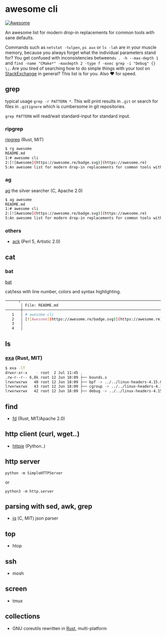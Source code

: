 # awesome cli
[![Awesome](https://awesome.re/badge.svg)](https://awesome.re)


An awesome list for modern drop-in replacements for common tools with sane defaults.

Commands such as `netstat -tulpen`, `ps aux` or `ls -lah` are in your muscle memory, because you always forget what the individual parameters stand for? You get confused with inconsistencies between`du . -h --max-depth 1` and `find -name "CMake*" -maxdepth 2 -type f -exec grep -i "Debug" {} \;`. Are you tired of searching how to do simple things with your tool on [StackExchange](https://unix.stackexchange.com/a/12904) in general? This list is for you.
Also ❤ for speed.

## grep

typical usage `grep -r PATTERN *`. This will print results in `.git` or search for files in `.gitignore` which is cumbersome in git repositories.

`grep PATTERN` will read/wait standard-input for standard input.

### ripgrep
[ripgrep](https://github.com/BurntSushi/ripgrep) (Rust, MIT)

```bash
$ rg awesome
README.md
1:# awesome cli
2:[![Awesome](https://awesome.re/badge.svg)](https://awesome.re)
5:An awesome list for modern drop-in replacements for common tools with sane defaults.
```

### ag
[ag](https://github.com/ggreer/the_silver_searcher) the silver searcher (C, Apache 2.0)
```bash
$ ag awesome
README.md
1:# awesome cli
2:[![Awesome](https://awesome.re/badge.svg)](https://awesome.re)
5:An awesome list for modern drop-in replacements for common tools with sane defaults.
```

### others
* [ack](https://beyondgrep.com) (Perl 5, Artistic 2.0)


## cat
### bat
[bat](https://github.com/sharkdp/bat)

cat/less with line number, colors and syntax highlighting.

```bash
──────┬────────────────────────────────────────────────────────────────────────
       │ File: README.md
───────┼────────────────────────────────────────────────────────────────────────
   1   │ # awesome cli
   2   │ [![Awesome](https://awesome.re/badge.svg)](https://awesome.re)
   3   │ 
   4   │ 
```

## ls

### [exa](https://the.exa.website/) (Rust, MIT)

```bash
$ exa -lT
drwxr-xr-x    - root  2 Jul 11:45 .
.rw-r--r-- 6,8k root 12 Jun 18:09 ├── bounds.s
lrwxrwxrwx   40 root 12 Jun 18:09 ├── bpf -> ../../linux-headers-4.15.0-24/kernel/bpf
lrwxrwxrwx   43 root 12 Jun 18:09 ├── cgroup -> ../../linux-headers-4.15.0-24/kernel/cgroup
lrwxrwxrwx   42 root 12 Jun 18:09 ├── debug -> ../../linux-headers-4.15.0-24/kernel/debug
```

## find 

* [fd](https://github.com/sharkdp/fd) (Rust, MIT/Apache 2.0)

## http client (curl, wget..)

* [httpie](https://github.com/jakubroztocil/httpie) (Python..)

## http server

```
python -m SimpleHTTPServer
```

or 

```
python3 -m http.server
```

## parsing with sed, awk, grep

* [jq](https://stedolan.github.io/jq/) (C, MIT) json parser

## top

* htop

## ssh

* mosh

## screen

* tmux


## collections

* GNU coreutils rewritten in [Rust](https://github.com/uutils/coreutils), multi-platform

